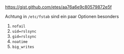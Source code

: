 https://gist.github.com/etes/aa76a6e9c80579872e5f

Achtung in `/etc/fstab` sind ein paar Optionen besonders

1. `nofail`
2. `uid=rslsync`
3. `gid=rslsync`
4. `noatime`
5. `big_writes`
